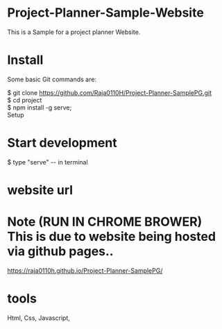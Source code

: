 # Project-Planner-Sample-Website


This is a Sample for a project planner Website.





# Install

Some basic Git commands are:

$ git clone https://github.com/Raja0110H/Project-Planner-SamplePG.git        
$ cd project             
$ npm install -g serve;      
Setup


# Start development
$ type "serve" -- in terminal 

  
# website url  
# Note (RUN IN CHROME BROWER) This is due to website being hosted via github pages..

https://raja0110h.github.io/Project-Planner-SamplePG/

# tools

Html,
Css,
Javascript,
  


